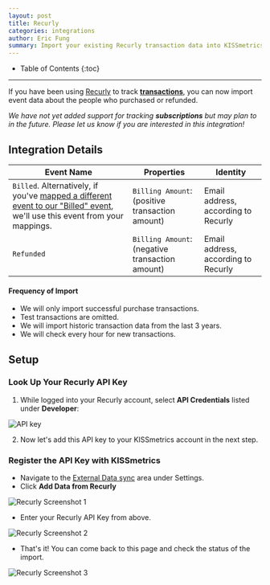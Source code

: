 ```yaml
---
layout: post
title: Recurly
categories: integrations
author: Eric Fung
summary: Import your existing Recurly transaction data into KISSmetrics.
---
```

* Table of Contents
{:toc}
* * *

If you have been using [Recurly][recurly] to track [**transactions**][transactions], you can now import event data about the people who purchased or refunded.

*We have not yet added support for tracking* ***subscriptions*** *but may plan to in the future. Please let us know if you are interested in this integration!*

## Integration Details

Event Name | Properties | Identity
-----------| ---------- | --------
`Billed`. Alternatively, if you've [mapped a different event to our "Billed" event][mapping], we'll use this event from your mappings. | `Billing Amount`: (positive transaction amount) | Email address, according to Recurly
`Refunded` | `Billing Amount`: (negative transaction amount) | Email address, according to Recurly

#### Frequency of Import

* We will only import successful purchase transactions.
* Test transactions are omitted.
* We will import historic transaction data from the last 3 years.
* We will check every hour for new transactions.

## Setup


### Look Up Your Recurly API Key

1. While logged into your Recurly account, select **API Credentials** listed under **Developer**:

![API key][sskey]

2. Now let's add this API key to your KISSmetrics account in the next step.

### Register the API Key with KISSmetrics

* Navigate to the [External Data sync][external-data] area under Settings.
* Click **Add Data from Recurly**

![Recurly Screenshot 1][ss-recurly1]

* Enter your Recurly API Key from above.

![Recurly Screenshot 2][ss-recurly2]

* That's it! You can come back to this page and check the status of the import.

![Recurly Screenshot 3][ss-recurly3]

[recurly]: http://recurly.com/
[transactions]: http://docs.recurly.com/api/transactions
[external-data]: https://app.kissmetrics.com/external_data
[mapping]: https://app.kissmetrics.com/mapping

[sskey]: https://s3.amazonaws.com/kissmetrics-support-files/assets/integrations/recurly/api-key.png
[ss-recurly1]: https://s3.amazonaws.com/kissmetrics-support-files/assets/integrations/recurly/recurly-1.png
[ss-recurly2]: https://s3.amazonaws.com/kissmetrics-support-files/assets/integrations/recurly/recurly-2.png
[ss-recurly3]: https://s3.amazonaws.com/kissmetrics-support-files/assets/integrations/recurly/recurly-3.png